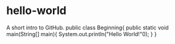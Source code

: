 # hello-world
A short intro to GitHub.
public class Beginning{
public static void main(String[] main){
System.out.println("Hello World!"0);
}
}

